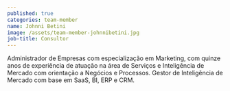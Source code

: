 ```yaml
---
published: true
categories: team-member
name: Johnni Betini
image: /assets/team-member-johnnibetini.jpg
job-title: Consultor
---
```


Administrador de Empresas com especializa&#231;&#227;o em Marketing, com quinze anos de experi&#234;ncia de atua&#231;&#227;o na &#225;rea de Servi&#231;os e Intelig&#234;ncia de Mercado com orienta&#231;&#227;o a Neg&#243;cios e Processos. Gestor de Intelig&#234;ncia de Mercado com base em SaaS, BI, ERP e CRM.
